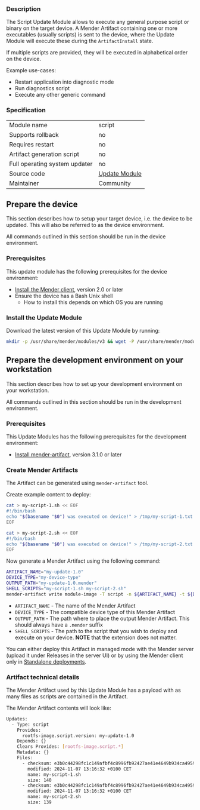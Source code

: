 ### Description

The Script Update Module allows to execute any general purpose script or binary on the target device. A Mender Artifact containing one or more executables (usually scripts) is sent to the device, where the Update Module will execute these during the `ArtifactInstall` state.

If multiple scripts are provided, they will be executed in alphabetical order on the device.

Example use-cases:

* Restart application into diagnostic mode
* Run diagnostics script
* Execute any other generic command

### Specification

|||
| --- | --- |
|Module name|script|
|Supports rollback|no|
|Requires restart|no|
|Artifact generation script|no|
|Full operating system updater|no|
|Source code|[Update Module](https://github.com/mendersoftware/mender-update-modules/tree/master/script/module/script)|
|Maintainer|Community|

## Prepare the device
This section describes how to setup your target device, i.e. the device to be updated. This will also be referred to as the device environment.

All commands outlined in this section should be run in the device environment.

### Prerequisites

This update module has the following prerequisites for the device environment:

* [Install the Mender client](https://docs.mender.io/client-installation/install-with-debian-package), version 2.0 or later
* Ensure the device has a Bash Unix shell
     * How to install this depends on which OS you are running

### Install the Update Module

Download the latest version of this Update Module by running:

```bash
mkdir -p /usr/share/mender/modules/v3 && wget -P /usr/share/mender/modules/v3 https://raw.githubusercontent.com/mendersoftware/mender-update-modules/master/script/module/script
```

## Prepare the development environment on your workstation

This section describes how to set up your development environment on your workstation.

All commands outlined in this section should be run in the development environment.

### Prerequisites

This Update Modules has the following prerequisites for the development environment:

* [Install mender-artifact](https://docs.mender.io/downloads), version 3.1.0 or later

### Create Mender Artifacts
The Artifact can be generated using `mender-artifact` tool.

Create example content to deploy:

```bash
cat > my-script-1.sh << EOF
#!/bin/bash
echo "$(basename "$0") was executed on device!" > /tmp/my-script-1.txt
EOF

cat > my-script-2.sh << EOF
#!/bin/bash
echo "$(basename "$0") was executed on device!" > /tmp/my-script-2.txt
EOF
```

Now generate a Mender Artifact using the following command:

```bash
ARTIFACT_NAME="my-update-1.0"
DEVICE_TYPE="my-device-type"
OUTPUT_PATH="my-update-1.0.mender"
SHELL_SCRIPTS="my-script-1.sh my-script-2.sh"
mender-artifact write module-image -T script -n ${ARTIFACT_NAME} -t ${DEVICE_TYPE} -o ${OUTPUT_PATH} -f $(echo "$SHELL_SCRIPTS" | sed -e 's/ / -f /g')
```

* `ARTIFACT_NAME`  - The name of the Mender Artifact
* `DEVICE_TYPE`  - The compatible device type of this Mender Artifact
* `OUTPUT_PATH`  - The path where to place the output Mender Artifact. This should always have a  `.mender`  suffix
* `SHELL_SCRIPTS` - The path to the script that you wish to deploy and execute on your device. **NOTE** that the extension does not matter.

You can either deploy this Artifact in managed mode with the Mender server (upload it under Releases in the server UI) or by using the Mender client only in [Standalone deployments](https://docs.mender.io/artifact-creation/standalone-deployment).

### Artifact technical details

The Mender Artifact used by this Update Module has a payload with as many files as scripts are contained in the Artifact.

The Mender Artifact contents will look like:

```bash
Updates:
  - Type: script
    Provides:
      rootfs-image.script.version: my-update-1.0
    Depends: {}
    Clears Provides: [rootfs-image.script.*]
    Metadata: {}
    Files:
      - checksum: e3b0c44298fc1c149afbf4c8996fb92427ae41e4649b934ca495991b7852b855
        modified: 2024-11-07 13:16:32 +0100 CET
        name: my-script-1.sh
        size: 140
      - checksum: e3b0c44298fc1c149afbf4c8996fb92427ae41e4649b934ca495991b7852b855
        modified: 2024-11-07 13:16:32 +0100 CET
        name: my-script-2.sh
        size: 139
```
